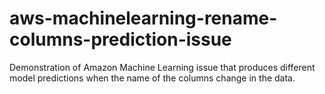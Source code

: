 # aws-machinelearning-rename-columns-prediction-issue
Demonstration of Amazon Machine Learning issue that produces different model predictions when the name of the columns change in the data.
